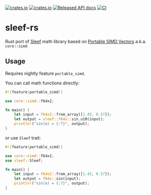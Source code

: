 [![crates.io](https://img.shields.io/crates/d/sleef.svg)](https://crates.io/crates/sleef)
[![crates.io](https://img.shields.io/crates/v/sleef.svg)](https://crates.io/crates/sleef)
[![Released API docs](https://docs.rs/sleef/badge.svg)](https://docs.rs/sleef)
[![CI](https://github.com/burrbull/sleef-rs/workflows/CI/badge.svg?branch=master)](https://github.com/burrbull/sleef-rs)

# sleef-rs

Rust port of [Sleef] math library based on [Portable SIMD Vectors][core_simd] a.k.a. `core::simd`

## Usage

Requires nightly feature `portable_simd`.

You can call math functions directly:
```rust
#![feature(portable_simd)]

use core::simd::f64x2;

fn main() {
    let input = f64x2::from_array([1.43, 0.57]);
    let output = sleef::f64x::sin_u10(input);
    println!("sin(α) = {:?}", output);
}
```

or use `Sleef` trait:
```rust
#![feature(portable_simd)]

use core::simd::f64x2;
use sleef::Sleef;

fn main() {
    let input = f64x2::from_array([1.43, 0.57]);
    let output = f64x::sin(input);
    println!("sin(α) = {:?}", output);
}
```

[Sleef]: https://github.com/shibatch/sleef/
[core_simd]: https://github.com/rust-lang/portable-simd
